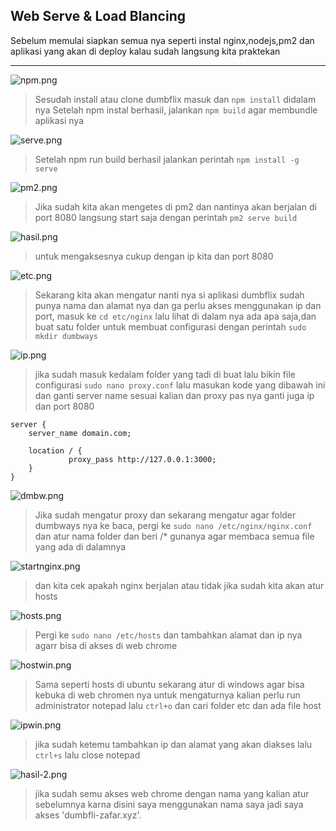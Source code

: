 ## Web Serve & Load Blancing
Sebelum memulai siapkan semua nya seperti instal nginx,nodejs,pm2 dan aplikasi yang akan di deploy kalau sudah langsung kita praktekan 
***

![npm.png](../Screenshoot-Stage-1/web-serve/npm.png)
>Sesudah install atau clone dumbflix masuk dan `npm install` didalam nya Setelah npm instal berhasil, jalankan `npm build` agar membundle aplikasi nya

![serve.png](../Screenshoot-Stage-1/web-serve/serve.png)
>Setelah npm run build berhasil jalankan perintah `npm install -g serve`


![pm2.png](../Screenshoot-Stage-1/web-serve/pm2.png)
>Jika sudah kita akan mengetes di pm2 dan nantinya akan berjalan di port 8080 langsung start saja dengan perintah `pm2 serve build`

![hasil.png](../Screenshoot-Stage-1/web-serve/hasil.png)
>untuk mengaksesnya cukup dengan ip kita dan port 8080 


![etc.png](../Screenshoot-Stage-1/web-serve/etc.png)
>Sekarang kita akan mengatur nanti nya si aplikasi dumbflix sudah punya nama dan alamat nya dan ga perlu akses menggunakan ip dan port, masuk ke `cd etc/nginx` lalu lihat di dalam nya ada apa saja,dan buat satu folder untuk membuat configurasi dengan perintah `sudo mkdir dumbways` 


![ip.png](../Screenshoot-Stage-1/web-serve/ip.png)
>jika sudah masuk kedalam folder yang tadi di buat lalu bikin file configurasi `sudo nano proxy.conf` lalu masukan kode yang dibawah ini dan ganti server name sesuai kalian dan proxy pas nya ganti juga ip dan port 8080

```
server { 
    server_name domain.com; 
    
    location / { 
             proxy_pass http://127.0.0.1:3000;
    }
}
```


![dmbw.png](../Screenshoot-Stage-1/web-serve/dmbw.png)
>Jika sudah mengatur proxy dan sekarang mengatur agar folder dumbways nya ke baca, pergi ke `sudo nano /etc/nginx/nginx.conf` dan atur nama folder dan beri /* gunanya agar membaca semua file yang ada di dalamnya


![startnginx.png](../Screenshoot-Stage-1/web-serve/startnginx.png)
>dan kita cek apakah nginx berjalan atau tidak jika sudah kita akan atur hosts 


![hosts.png](../Screenshoot-Stage-1/web-serve/hosts.png)
>Pergi ke `sudo nano /etc/hosts` dan tambahkan alamat dan ip nya agarr bisa di akses di web chrome 


![hostwin.png](../Screenshoot-Stage-1/web-serve/hostwin.png)
>Sama seperti hosts di ubuntu sekarang atur di windows agar bisa kebuka di web chromen nya untuk mengaturnya kalian perlu run administrator notepad lalu `ctrl+o` dan cari folder etc dan ada file host 


![ipwin.png](../Screenshoot-Stage-1/web-serve/ipwin.png)
>jika sudah ketemu tambahkan ip dan alamat yang akan diakses lalu `ctrl+s` lalu close notepad


![hasil-2.png](../Screenshoot-Stage-1/web-serve/hasil-2.png)
>jika sudah semu akses web chrome dengan nama yang kalian atur sebelumnya karna disini saya menggunakan nama saya jadi saya akses 'dumbfli-zafar.xyz'. 

